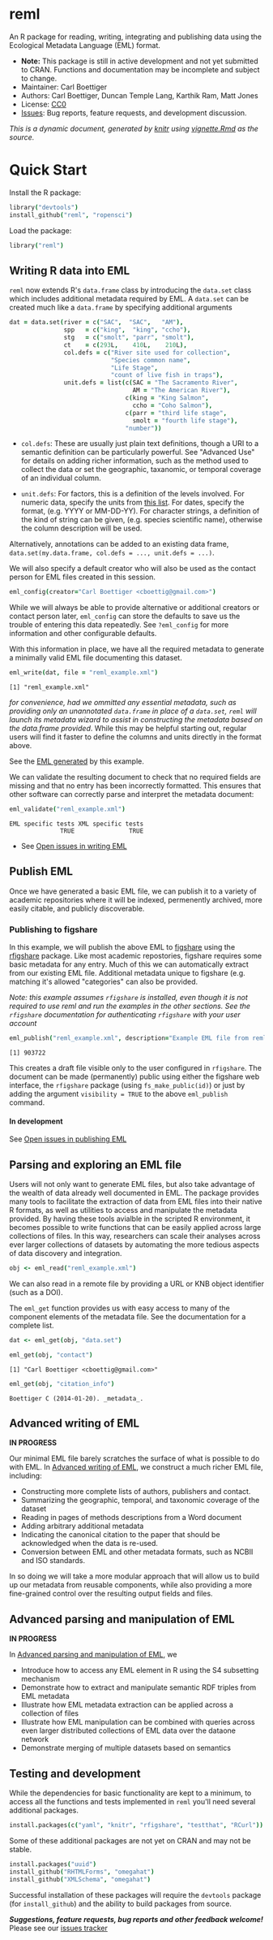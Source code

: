 reml
====

An R package for reading, writing, integrating and publishing data using the Ecological Metadata Language (EML) format.   

* **Note:** This package is still in active development and not yet submitted to CRAN.  Functions and documentation may be incomplete and subject to change.  
* Maintainer: Carl Boettiger
* Authors: Carl Boettiger, Duncan Temple Lang, Karthik Ram, Matt Jones
* License: [CC0](http://creativecommons.org/publicdomain/zero/1.0/)
* [Issues](https://github.com/ropensci/reml/issues): Bug reports, feature requests, and development discussion.



_This is a dynamic document, generated by [knitr](http://yihui.name/knitr) using [vignette.Rmd](https://github.com/ropensci/reml/blob/master/inst/doc/vingette.Rmd) as the source._





Quick Start
===========

Install the R package:



```coffee
library("devtools")
install_github("reml", "ropensci")
```


Load the package:


```coffee
library("reml")
```



Writing R data into EML
-----------------------


`reml` now extends R's `data.frame` class by introducing the `data.set` class which includes additional metadata required by EML.  A `data.set` can be created much like a `data.frame` by specifying additional arguments 



```coffee
dat = data.set(river = c("SAC",  "SAC",   "AM"),
               spp   = c("king",  "king", "ccho"),
               stg   = c("smolt", "parr", "smolt"),
               ct    = c(293L,    410L,    210L),
               col.defs = c("River site used for collection",
                            "Species common name",
                            "Life Stage", 
                            "count of live fish in traps"),
               unit.defs = list(c(SAC = "The Sacramento River", 
                                  AM = "The American River"),
                                c(king = "King Salmon", 
                                  ccho = "Coho Salmon"),
                                c(parr = "third life stage", 
                                  smolt = "fourth life stage"),
                                "number"))

```


- `col.defs`: These are usually just plain text definitions, though a URI to a semantic definition can be particularly powerful. See "Advanced Use" for details on adding richer information, such as the method used to collect the data or set the geographic, taxanomic, or temporal coverage of an individual column.   

- `unit.defs`:   For factors, this is a definition of the levels involved.  For numeric data, specify the units from [this list](http://knb.ecoinformatics.org/software/eml/eml-2.1.1/eml-unitTypeDefinitions.html#StandardUnitDictionary).  For dates, specify the format, (e.g. YYYY or MM-DD-YY). For character strings, a definition of the kind of string can be given, (e.g. species scientific name), otherwise the column description will be used.  

Alternatively, annotations can be added to an existing data frame, `data.set(my.data.frame, col.defs = ..., unit.defs = ...)`.  


We will also specify a default creator who will also be used as the contact person for EML files created in this session.  


```coffee
eml_config(creator="Carl Boettiger <cboettig@gmail.com>")
```


While we will always be able to provide alternative or additional creators or contact person later, `eml_config` can store the defaults to save us the trouble of entering this data repeatedly.  See `?eml_config` for more information and other configurable defaults.  


With this information in place, we have all the required metadata to generate a minimally valid EML file documenting this dataset.   



```coffee
eml_write(dat, file = "reml_example.xml")
```

```
[1] "reml_example.xml"
```


*for convenience, had we ommitted any essential metadata, such as providing only an unannotated `data.frame` in place of a `data.set`, `reml` will launch its metadata wizard to assist in constructing the metadata based on the data.frame provided*.  While this may be helpful starting out, regular users will find it faster to define the columns and units directly in the format above.   

See the [EML generated](https://github.com/ropensci/reml/tree/master/inst/doc/reml_example.xml) by this example.  


We can validate the resulting document to check that no required fields are missing and that no entry has been incorrectly formatted.  This ensures that other software can correctly parse and interpret the metadata document:


```coffee
eml_validate("reml_example.xml")
```

```
EML specific tests XML specific tests 
              TRUE               TRUE 
```




* See [Open issues in writing EML](https://github.com/ropensci/reml/issues?labels=write+eml&page=1&state=open)

Publish EML
-----------

Once we have generated a basic EML file, we can publish it to a variety
of academic repositories where it will be indexed, permenently archived,
more easily citable, and publicly discoverable.


### Publishing to figshare

In this example, we will publish the above
EML to [figshare](http://figshare.com) using the
[rfigshare](https://github.com/ropensci/rfigshare) package. Like most
academic repostories, figshare requires some basic metadata for any entry.
Much of this we can automatically extract from our existing EML file. 
Additional metadata unique to figshare (e.g. matching it's allowed "categories"
can also be provided. 

_Note: this example assumes `rfigshare` is installed, even though it is not 
required to use reml and run the examples in the other sections.  See the 
`rfigshare` documentation for authenticating `rfigshare` with your user account_

<!-- We don't want to generate a DOI every time we run the vignette -->


```coffee
eml_publish("reml_example.xml", description="Example EML file from reml", categories = "Ecology", tags = "EML", destination="figshare")
```

```
[1] 903722
```


This creates a draft file visible only to the user configured in
`rfigshare`.  The document can be made (permanently) public using
either the figshare web interface, the `rfigshare` package (using
`fs_make_public(id)`) or just by adding the argument `visibility = TRUE`
to the above `eml_publish` command.


#### In development

See [Open issues in publishing EML](https://github.com/ropensci/reml/issues?labels=publish+eml&page=1&state=open)


Parsing and exploring an EML file
----------------------------------

Users will not only want to generate EML files, but also take advantage of
the wealth of data already well documented in EML.  The package provides
many tools to facilitate the extraction of data from EML files into
their native R formats, as well as utilities to access and manipulate
the metadata provided. By having these tools avialble in the scripted R
environment, it becomes possible to write functions that can be easily
applied across large collections of files. In this way, researchers
can scale their analyses across ever larger collections of datasets by
automating the more tedious aspects of data discovery and integration.



```coffee
obj <- eml_read("reml_example.xml")
```


We can also read in a remote file by providing a URL or KNB object identifier (such as a DOI).  


The `eml_get` function provides us with easy access to many of the component elements of the metadata file.  See the documentation for a complete list.  


```coffee
dat <- eml_get(obj, "data.set")
```



```coffee
eml_get(obj, "contact")
```

```
[1] "Carl Boettiger <cboettig@gmail.com>"
```



```coffee
eml_get(obj, "citation_info")
```

```
Boettiger C (2014-01-20). _metadata_.
```




Advanced writing of EML
-----------------------

**IN PROGRESS**

Our minimal EML file barely scratches the surface of what is possible to do with EML.  In [Advanced writing of EML](), we construct a much richer EML file, including:

- Constructing more complete lists of authors, publishers and contact.
- Summarizing the geographic, temporal, and taxonomic coverage of the dataset
- Reading in pages of methods descriptions from a Word document
- Adding arbitrary additional metadata
- Indicating the canonical citation to the paper that should be acknowledged when the data is re-used.  
- Conversion between EML and other metadata formats, such as NCBII and ISO standards.

In so doing we will take a more modular approach that will allow us to build up our metadata from reusable components, while also providing a more fine-grained control over the resulting output fields and files.  


Advanced parsing and manipulation of EML 
----------------------------------------

**IN PROGRESS**

In [Advanced parsing and manipulation of EML](), we

- Introduce how to access any EML element in R using the S4 subsetting mechanism
- Demonstrate how to extract and manipulate semantic RDF triples from EML metadata
- Illustrate how EML metadata extraction can be applied across a collection of files 
- Illustrate how EML manipulation can be combined with queries across even larger distributed collections of EML data over the dataone network
- Demonstrate merging of multiple datasets based on semantics




Testing and development
-----------------------

While the dependencies for basic functionality are kept to a minimum, to access all the functions and tests implemented in `reml` you'll need several additional packages.  

```coffee
install.packages(c("yaml", "knitr", "rfigshare", "testthat", "RCurl"))
```

Some of these additional packages are not yet on CRAN and may not be stable.

```coffee
install.packages("uuid")
install_github("RHTMLForms", "omegahat")
install_github("XMLSchema", "omegahat")
```

Successful installation of these packages will require the `devtools` package (for `install_github`) and the ability to build packages from source.  



***Suggestions, feature requests, bug reports and other feedback welcome!*** Please see our [issues tracker](https://github.com/ropensci/reml/issues)
